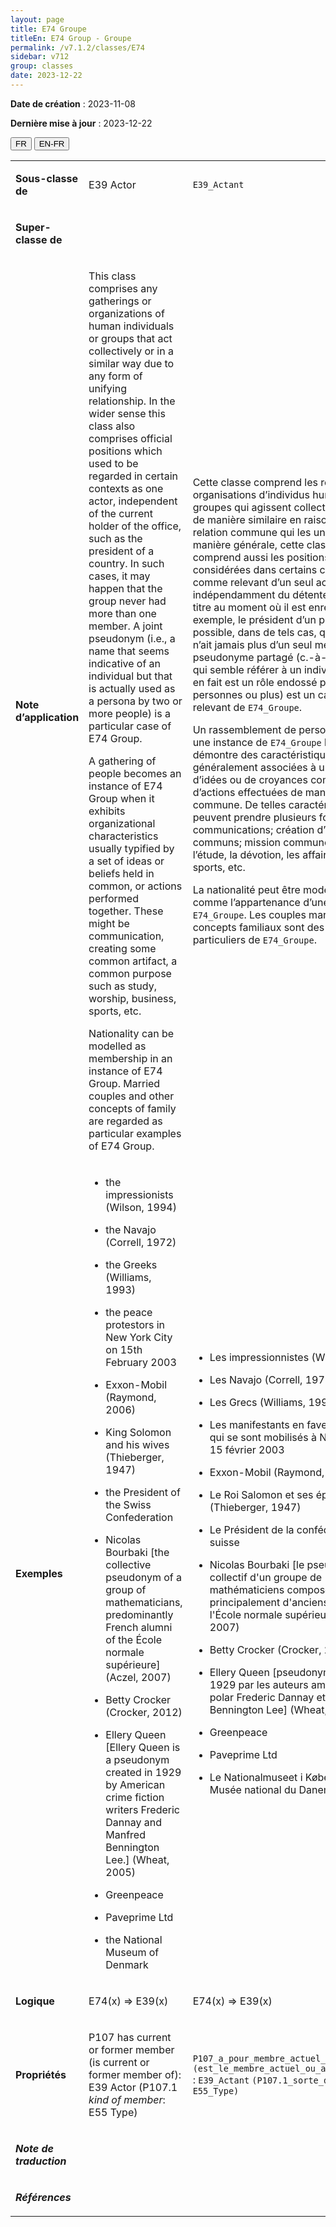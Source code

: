 ```yaml
---
layout: page
title: E74 Groupe
titleEn: E74 Group - Groupe
permalink: /v7.1.2/classes/E74
sidebar: v712
group: classes
date: 2023-12-22
---
```


**Date de création** : 2023-11-08

**Dernière mise à jour** : 2023-12-22

<div class="lang-buttons">
 <button id="fr" class="activate">FR</button>
 <button id="en-fr">EN-FR</button>
</div>

<table>
<tbody>
<tr>
<td><p><strong>Sous-classe de</strong></p></td>
<td class="en">
<p>E39 Actor</p>
</td>
<td>
<p><code class="language-plaintext highlighter-rouge">E39_Actant</code></p>
</td>
</tr>
<tr>
<td><p><strong>Super-classe de</strong></p></td>
<td class="en">
</td>
<td>
</td>
</tr>
<tr>
<td><p><strong>Note d’application</strong></p></td>
<td class="en">
<p>This class comprises any gatherings or organizations of human individuals or groups that act collectively or in a similar way due to any form of unifying relationship. In the wider sense this class also comprises official positions which used to be regarded in certain contexts as one actor, independent of the current holder of the office, such as the president of a country. In such cases, it may happen that the group never had more than one member. A joint pseudonym (i.e., a name that seems indicative of an individual but that is actually used as a persona by two or more people) is a particular case of E74 Group.</p>
<p>A gathering of people becomes an instance of E74 Group when it exhibits organizational characteristics usually typified by a set of ideas or beliefs held in common, or actions performed together. These might be communication, creating some common artifact, a common purpose such as study, worship, business, sports, etc. </p>
<p>Nationality can be modelled as membership in an instance of E74 Group. Married couples and other concepts of family are regarded as particular examples of E74 Group.</p>
</td>
<td>
<p>Cette classe comprend les réunions ou organisations d’individus humains ou de groupes qui agissent collectivement et de manière similaire en raison d’une relation commune qui les unit. De manière générale, cette classe comprend aussi les positions officielles considérées dans certains contextes comme relevant d’un seul actant, indépendamment du détenteur actuel du titre au moment où il est enregistré (par exemple, le président d’un pays). Il est possible, dans de tels cas, que le groupe n’ait jamais plus d’un seul membre. Un pseudonyme partagé (c.-à-d. un nom qui semble référer à un individu, mais qui en fait est un rôle endossé par deux personnes ou plus) est un cas particulier relevant de <code class="language-plaintext highlighter-rouge">E74_Groupe</code>. </p>
<p>Un rassemblement de personnes devient une instance de <code class="language-plaintext highlighter-rouge">E74_Groupe</code> lorsqu’il démontre des caractéristiques généralement associées à un ensemble d’idées ou de croyances communes, ou d’actions effectuées de manière commune. De telles caractéristiques peuvent prendre plusieurs formes : communications; création d’artéfacts communs; mission commune comme l’étude, la dévotion, les affaires, les sports, etc. </p>
<p>La nationalité peut être modélisée comme l’appartenance d’une instance de <code class="language-plaintext highlighter-rouge">E74_Groupe</code>. Les couples mariés et autres concepts familiaux sont des exemples particuliers de <code class="language-plaintext highlighter-rouge">E74_Groupe</code>. </p>
</td>
</tr>
<tr>
<td><p><strong>Exemples</strong></p></td>
<td class="en">
<ul>
<li><p>the impressionists (Wilson, 1994)</p>
</li>
<li><p>the Navajo (Correll, 1972)</p>
</li>
<li><p>the Greeks (Williams, 1993)</p>
</li>
<li><p>the peace protestors in New York City on 15th February 2003</p>
</li>
<li><p>Exxon-Mobil (Raymond, 2006)</p>
</li>
<li><p>King Solomon and his wives (Thieberger, 1947)</p>
</li>
<li><p>the President of the Swiss Confederation</p>
</li>
<li><p>Nicolas Bourbaki [the collective pseudonym of a group of mathematicians, predominantly French alumni of the École normale supérieure] (Aczel, 2007)</p>
</li>
<li><p>Betty Crocker (Crocker, 2012)</p>
</li>
<li><p>Ellery Queen [Ellery Queen is a pseudonym created in 1929 by American crime fiction writers Frederic Dannay and Manfred Bennington Lee.] (Wheat, 2005)</p>
</li>
<li><p>Greenpeace</p>
</li>
<li><p>Paveprime Ltd</p>
</li>
<li><p>the National Museum of Denmark</p>
</li>
</ul>
</td>
<td>
<ul>
<li><p>Les impressionnistes (Wilson, 1994)</p>
</li>
<li><p>Les Navajo (Correll, 1972)</p>
</li>
<li><p>Les Grecs (Williams, 1993)</p>
</li>
<li><p>Les manifestants en faveur de la paix qui se sont mobilisés à New York le 15 février 2003 </p>
</li>
<li><p>Exxon-Mobil (Raymond, 2006)</p>
</li>
<li><p>Le Roi Salomon et ses épouses (Thieberger, 1947)</p>
</li>
<li><p>Le Président de la confédération suisse</p>
</li>
<li><p>Nicolas Bourbaki [le pseudonyme collectif d'un groupe de mathématiciens composé principalement d'anciens élèves de l'École normale supérieure] (Aczel, 2007)</p>
</li>
<li><p>Betty Crocker (Crocker, 2012)</p>
</li>
<li><p>Ellery Queen [pseudonyme créé en 1929 par les auteurs américains de polar Frederic Dannay et Manfred Bennington Lee] (Wheat, 2005)</p>
</li>
<li><p>Greenpeace</p>
</li>
<li><p>Paveprime Ltd</p>
</li>
<li><p>Le Nationalmuseet i København / Le Musée national du Danemark </p>
</li>
</ul>
</td>
</tr>
<tr>
<td><p><strong>Logique</strong></p></td>
<td class="en">
<p>E74(x) ⇒ E39(x)</p>
</td>
<td>
<p>E74(x) ⇒ E39(x)</p>
</td>
</tr>
<tr>
<td><p><strong>Propriétés</strong></p></td>
<td class="en">
<p>P107 has current or former member (is current or former member of): E39 Actor (P107.1 <em>kind of member</em>: E55 Type)</p>
</td>
<td>
<p><code class="language-plaintext highlighter-rouge">P107</code><code class="language-plaintext highlighter-rouge">_a_pour_membre_actuel_ou_antérieur (est_le_membre_actuel_ou_antérieur_de)</code> : <code class="language-plaintext highlighter-rouge">E39_Actant</code> <code class="language-plaintext highlighter-rouge">(P107.1_sorte_de_membre</code> : <code class="language-plaintext highlighter-rouge">E55</code><code class="language-plaintext highlighter-rouge">_Type)</code></p>
</td>
</tr>
<tr>
<td><p><strong><em>Note de traduction</em></strong></p></td>
<td colspan="2">
<p><em></em></p>
</td>
</tr>
<tr>
<td><p><strong><em>Références</em></strong></p></td>
<td colspan="2">
<p><em></em></p>
</td>
</tr>
</tbody>
</table>
